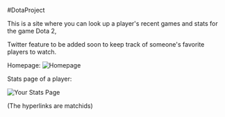 #DotaProject

This is a site where you can look up a player's recent games and stats for the game Dota 2,

Twitter feature to be added soon to keep track of someone's favorite players to watch.

Homepage: 
![Homepage](http://puu.sh/DNCtR/2f3061ef6b.png)


Stats page of a player:

![Your Stats Page](http://puu.sh/DNCuI/688c22ae15.png)



(The hyperlinks are matchids)
